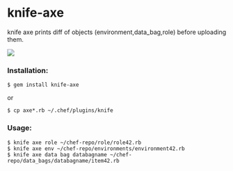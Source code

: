 knife-axe
=========
knife axe prints diff of objects (environment,data_bag,role) before uploading them.

![](https://raw2.github.com/faja/images/master/knife-axe/knife-axe.png)

### Installation:

```
$ gem install knife-axe
```
or
```
$ cp axe*.rb ~/.chef/plugins/knife
```

### Usage:
```
$ knife axe role ~/chef-repo/role/role42.rb
$ knife axe env ~/chef-repo/environments/environment42.rb
$ knife axe data bag databagname ~/chef-repo/data_bags/databagname/item42.rb
```

